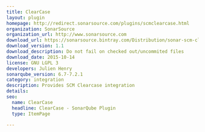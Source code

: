 ```yaml
---
title: ClearCase
layout: plugin
homepage: http://redirect.sonarsource.com/plugins/scmclearcase.html
organization: SonarSource
organization_url: http://www.sonarsource.com
download_url: https://sonarsource.bintray.com/Distribution/sonar-scm-clearcase-plugin/sonar-scm-clearcase-plugin-1.1.jar
download_version: 1.1
download_description: Do not fail on checked out/uncommited files
download_date: 2015-10-14
license: GNU LGPL 3
developers: Julien Henry
sonarqube_version: 6.7-7.2.1
category: integration
description: Provides SCM Clearcase integration
details: 
seo: 
  name: ClearCase
  headline: ClearCase - SonarQube Plugin
  type: ItemPage

---
```

